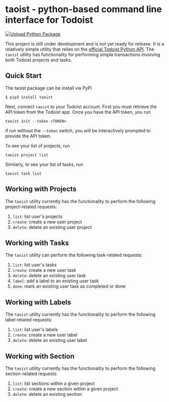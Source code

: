 # taoist - python-based command line interface for Todoist

[![Upload Python Package](https://github.com/popgendad/taoist/actions/workflows/python-publish.yml/badge.svg)](https://github.com/popgendad/taoist/actions/workflows/python-publish.yml)

This project is still under development and is not yet ready for release. It is a relatively simple utility that relies on the [official Todoist Python API](https://github.com/Doist/todoist-api-python). The `taoist` utility has functionality for performing simple transactions involving both Todoist projects and tasks.

Quick Start
-----------

The taoist package can be install via PyPi
```
$ pip3 install taoist
```

Next, connect `taoist` to your Todoist account. First you must retrieve the API token from the Todoist app.
Once you have the API token, you run
```
taoist init --token <TOKEN>
```
if run without the `--token` switch, you will be interactively prompted to provide the API token.

To see your list of projects, run
```
taoist project list
```
Similarly, to see your list of tasks, run
```
taoist task list
```

Working with Projects
---------------------

The `taoist` utility currently has the functionality to perform the following project-related requests:

1. `list`: list user's projects
2. `create`: create a new user project
3. `delete`: delete an existing user project

Working with Tasks
------------------

The `taoist` utility can perform the following task-related requests:

1. `list`: list user's tasks
2. `create`: create a new user task
3. `delete`: delete an existing user task
4. `label`: add a label to an existing user task
5. `done`: mark an existing user task as completed or done

Working with Labels
-------------------

The `taoist` utility currently has the functionality to perform the following label-related requests:

1. `list`: list user's labels
2. `create`: create a new user label
3. `delete`: delete an existing user label

Working with Section
-------------------

The `taoist` utility currently has the functionality to perform the following section-related requests:

1. `list`: list sections within a given project
2. `create`: create a new section within a given project
3. `delete`: delete an existing section
